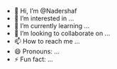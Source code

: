 - 👋 Hi, I’m @Nadershaf
- 👀 I’m interested in ...
- 🌱 I’m currently learning ...
- 💞️ I’m looking to collaborate on ...
- 📫 How to reach me ...
- 😄 Pronouns: ...
- ⚡ Fun fact: ...

<!---
Nadershaf/Nadershaf is a ✨ special ✨ repository because its `README.md` (this file) appears on your GitHub profile.
You can click the Preview link to take a look at your changes.
--->
